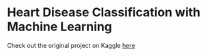 # Heart Disease Classification with Machine Learning
Check out the original project on Kaggle [here](https://www.kaggle.com/cdabakoglu/heart-disease-classifications-machine-learning)
